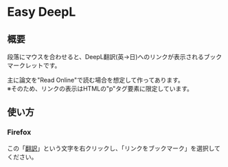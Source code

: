 # Easy DeepL
## 概要
段落にマウスを合わせると、DeepL翻訳(英->日)へのリンクが表示されるブックマークレットです。

主に論文を"Read Online"で読む場合を想定して作ってあります。  
※そのため、リンクの表示はHTMLの"p"タグ要素に限定しています。

## 使い方
### Firefox
この「[翻訳](<javascript%3A%7Bwindow.translator%3D%7Bstate%3A1%2Cover%3Anull%2Ctarget%3Anull%2Chover%3Afunction(e)%7Bif(translator.target%3D%3Dnull%7C%7C!translator.target.isEqualNode(translator.getP(e.target)))%7Bif(translator.state%3D%3D2)%7Btranslator.reset(e)%3B%7Dtranslator.target%3Dtranslator.getP(e.target)%3Btranslator.over%3Ddocument.createElement(%22div%22)%3Btranslator.over.appendChild(document.createTextNode(%22%E7%BF%BB%E8%A8%B3%22))%3Btranslator.over.style%3D%22cursor%3Apointer%3Bcolor%3Argba(255%2C255%2C255%2C0.5)%3Bposition%3Afixed%3Bz-index%3A2147483647%3Bbackground-color%3Argba(0%2C0%2C0%2C0.5)%3Bborder-radius%3A5px%3Bpadding%3A4px10px%3B%22%3Bdocument.body.appendChild(translator.over)%3Brect%3Dtranslator.target.getBoundingClientRect()%3BoverS%3Dtranslator.over.style%3BoverS.right%3D(document.body.clientWidth-rect.right)%2B%22px%22%3BoverS.top%3Drect.top%2B%22px%22%3Btranslator.state%3D2%3Btranslator.over.addEventListener(%22mouseup%22%2Cfunction(e)%7Btext%3DencodeURIComponent(translator.target.innerText)%3Btext%3Dtext.replace(%2F%252F%2Fg%2C%22%255C%252F%22)%3Bwindow.open(%22https%3A%2F%2Fwww.deepl.com%2Ftranslator%23en%2Fja%2F%22%2Btext)%3B%7D)%3B%7D%7D%2Creset%3Afunction(e)%7Bdocument.body.removeChild(translator.over)%3Btranslator.target%3Dnull%3Btranslator.state%3D1%3B%7D%2CgetP%3Afunction(p)%7Bif(p.tagName%3D%3D%22P%22)%7Breturn%20p%3B%7Delse%7Breturn%20translator.getP(p.parentNode)%3B%7D%7D%7D%3Bp%3Ddocument.getElementsByTagName(%22p%22)%3Bfor(i%3D0%3Bi%3Cp.length%3Bi%2B%2B)%7Bp%5Bi%5D.addEventListener(%22mouseover%22%2Cfunction(e)%7Btranslator.hover(e)%3B%7D)%3B%7Dwindow.addEventListener(%22scroll%22%2Cfunction(e)%7Btranslator.reset(e)%3B%7D)%3B%7D>)」という文字を右クリックし、「リンクをブックマーク」を選択してください。